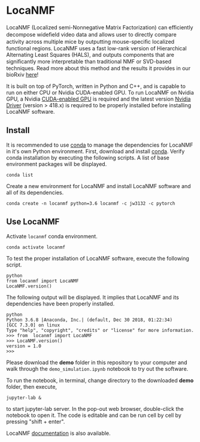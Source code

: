 # LocaNMF

LocaNMF (Localized semi-Nonnegative Matrix Factorization) can eﬃciently decompose wideﬁeld video 
data and allows user to directly compare activity across multiple mice by outputting mouse-speciﬁc 
localized functional regions. LocaNMF uses a fast low-rank version of Hierarchical Alternating Least 
Squares (HALS), and outputs components that are signiﬁcantly more interpretable than traditional NMF
or SVD-based techniques. Read more about this method and the results it provides in our bioRxiv [here](https://www.biorxiv.org/content/10.1101/650093v1)!
 
It is built on top of PyTorch, written in Python and C++, and is capable to run on either CPU or
Nvidia CUDA-enabled GPU. To run LocaNMF on Nvidia GPU, a Nvidia 
[CUDA-enabled GPU](https://developer.nvidia.com/cuda-gpus) 
is required and the latest version 
[Nvidia Driver](https://www.nvidia.com/Download/index.aspx?lang=en-us) (version > 418.x)
is required to be properly installed before installing LocaNMF software.

## Install

It is recommended to use [conda](https://www.anaconda.com/) to manage the 
dependencies for LocaNMF in it's own Python environment.
First, download and install [conda](https://www.anaconda.com/distribution/). Verify conda installation
by executing the following scripts. A list of base environment packages will be displayed.
```
conda list
```

<!-- pytorch only requires nvidia driver, doesn't require to install cuda. -->
Create a new environment for LocaNMF and install LocaNMF software and all of its dependencies.
```
conda create -n locanmf python=3.6 locanmf -c jw3132 -c pytorch
```

## Use LocaNMF

Activate `locanmf` conda environment.
```
conda activate locanmf
```

To test the proper installation of LocaNMF software, execute the following script.
```
python
from locanmf import LocaNMF
LocaNMF.version()
```

The following output will be displayed. It implies that LocaNMF and its dependencies have been 
properly installed.
```
python
Python 3.6.8 |Anaconda, Inc.| (default, Dec 30 2018, 01:22:34) 
[GCC 7.3.0] on linux
Type "help", "copyright", "credits" or "license" for more information.
>>> from  locanmf import LocaNMF
>>> LocaNMF.version()
version = 1.0
>>>
```

Please download the **demo** folder in this repository to your computer and 
walk through the `demo_simulation.ipynb` notebook to try out the software. 

To run the notebook, in terminal, change directory to the downloaded **demo** folder,
then execute,
```
jupyter-lab &
```
to start jupyter-lab server. In the pop-out web browser, double-click the notebook to open it.
The code is editable and can be run cell by cell by pressing "shift + enter".

LocaNMF [documentation](http://htmlpreview.github.io/?https://github.com/ikinsella/locaNMF/blob/master/doc/locanmf.html) 
is also available.



<!--TODO: 

## Installation

With your conda environment active and dependencies installed, you can install locaNMF by cloning the repository and 
running the installation script
```
git clone https://github.com/ikinsella/locaNMF.git
cd locaNMF
python setup.py install
```
LocaNMF is ready to run on CPU or GPU basing on the PyTorch version installed above. 
Please follow the demo notebook in the current folder to try out LocaNMF.


## (OPTIONAL) Compiling The Cuda Extension

This section is optional and for computation performance benefit. 
PyTorch provides an excellent set of general programming abstractions for writing high level code that can use both CPUs & GPUs.
However, these abstractions do not provide the flexibility required to implement certain computations efficiently on the GPU.
In order to mitigate a significant bottleneck, we provide a cuda implementation and use a 
[c++/cuda extension](https://pytorch.org/tutorials/advanced/cpp_extension.html) to integrate it with PyTorch.
To enable use of this feature, an additional argument ```--with-extension``` must be added while invoking the installation script

```python setup.py install --with-extension```

Note that for this to succeed you must have properly configured cuda installation and a compatible c++ compiler availble. 
Below, we provide tips for achieving this on Linux systems.

### (Tip) Environment Variables

To use the ```nvcc``` compiler that comes with your cuda installation, you must add it's location to your path and have a proper set of environment variables. 
For example, this can be done by adding the following lines to your ```~/.bashrc```

```
export CUDA_HOME=/path/to/cuda
export CUDADIR=/path/to/cuda
export PATH=$PATH:$CUDA_HOME/bin
```
### (Tip) Debugging A Cuda 9.0 Installation On Newer Systems

A known issue is that the ```nvcc``` compiler from Cuda 9.0 requires the availability of ```gcc``` older than the default on newer systems.
In order to avoid compatibility issues, you should create a symbolic link to a compatible ```gcc``` into directory containing ```nvcc``` 
For example, if you wish to use ```gcc-5``` (recommended) you would use the line 
```ln -s /usr/bin/gcc-5 /path/to/cuda-9.0/bin/gcc```.

-->
